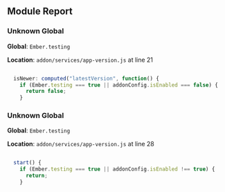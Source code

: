 ## Module Report
### Unknown Global

**Global**: `Ember.testing`

**Location**: `addon/services/app-version.js` at line 21

```js

  isNewer: computed("latestVersion", function() {
    if (Ember.testing === true || addonConfig.isEnabled === false) {
      return false;
    }
```

### Unknown Global

**Global**: `Ember.testing`

**Location**: `addon/services/app-version.js` at line 28

```js

  start() {
    if (Ember.testing === true || addonConfig.isEnabled !== true) {
      return;
    }
```
